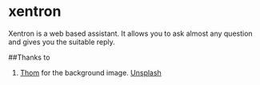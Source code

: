 # xentron

Xentron is a web based assistant. It allows you to ask almost any question and gives you the suitable reply.

##Thanks to
  1. <a href="https://twitter.com/thomweerd">Thom</a> for the background image.
  <a href="https://unsplash.com/thomweerd">Unsplash</a>
